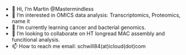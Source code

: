 - 👋 Hi, I’m Martin @Mastermindless
- 👀 I’m interested in OMICS data analysis: Transcriptomics, Proteomics, name it
- 🌱 I’m currently learning cancer and bacterial genomics.
- 💞️ I’m looking to collaborate on HT longread MAC assembly and funcitional analysis.
- 📫 How to reach me email: schwill84(at)icloud(dot)com
<!---
Mastermindless/Mastermindless is a ✨ special ✨ repository because its `README.md` (this file) appears on your GitHub profile.
You can click the Preview link to take a look at your changes.
--->
